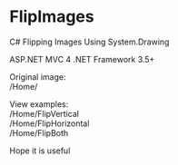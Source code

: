 FlipImages
==========

C# Flipping Images Using System.Drawing

ASP.NET MVC 4
.NET Framework 3.5+

Original image:  
/Home/

View examples:  
/Home/FlipVertical  
/Home/FlipHorizontal  
/Home/FlipBoth  

Hope it is useful
